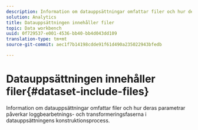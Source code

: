 ```yaml
---
description: Information om datauppsättningar omfattar filer och hur deras parametrar påverkar loggbearbetnings- och transformeringsfaserna i datauppsättningens konstruktionsprocess.
solution: Analytics
title: Datauppsättningen innehåller filer
topic: Data workbench
uuid: 0f729537-e001-4536-bb40-bb4d043dd109
translation-type: tm+mt
source-git-commit: aec1f7b14198cdde91f61d490a235022943bfedb

---
```



# Datauppsättningen innehåller filer{#dataset-include-files}

Information om datauppsättningar omfattar filer och hur deras parametrar påverkar loggbearbetnings- och transformeringsfaserna i datauppsättningens konstruktionsprocess.

